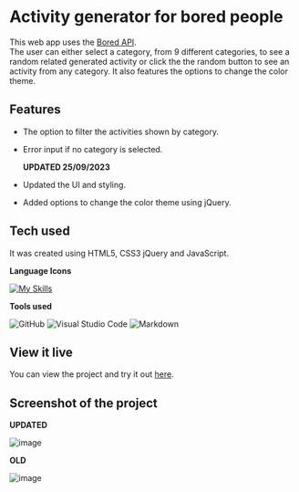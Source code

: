 # Activity generator for bored people

This web app uses the [Bored API](https://www.boredapi.com/).  
The user can either select a category, from 9 different categories, to see a random related generated activity or click the the random button to see an activity from any category.
It also features the options to change the color theme.

## Features

- The option to filter the activities shown by category.
- Error input if no category is selected.

  **UPDATED 25/09/2023**

- Updated the UI and styling.
- Added options to change the color theme using jQuery.

## Tech used

It was created using HTML5, CSS3 jQuery and JavaScript.

**Language Icons**

[![My Skills](https://skillicons.dev/icons?i=html,css,jquery,js,git&perline=9)](https://skillicons.dev)

**Tools used**

![GitHub](https://camo.githubusercontent.com/cca71357fe98ec5f8cd6ebab9044ad2901f4b64ebda379ac81608ed9f1caa1a0/68747470733a2f2f696d672e736869656c64732e696f2f7374617469632f76313f7374796c653d666f722d7468652d6261646765266d6573736167653d47697448756226636f6c6f723d313831373137266c6f676f3d476974487562266c6f676f436f6c6f723d464646464646266c6162656c3d) ![Visual Studio Code](https://img.shields.io/badge/Visual%20Studio%20Code-0078d7.svg?style=for-the-badge&logo=visual-studio-code&logoColor=white) ![Markdown](https://img.shields.io/badge/markdown-%23000000.svg?style=for-the-badge&logo=markdown&logoColor=white)

## View it live

You can view the project and try it out [here](https://rclarkeweb.github.io/are-you-bored/).

## Screenshot of the project

**UPDATED**

![image](https://github.com/Rclarkeweb/are-you-bored/assets/108008511/739aab63-6ce3-41aa-a793-e1bad82205ca)

**OLD**

![image](https://github.com/Rclarkeweb/are-you-bored/assets/108008511/547f3663-f973-4521-a024-0ab6b5e3cb21)
